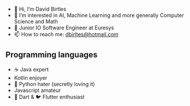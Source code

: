 - 👋 Hi, I’m David Birtles
- 👀 I’m interested in AI, Machine Learning and more generally Computer Science and Math
- 🌱 Junior IO Software Engineer at Euresys
- 📫 How to reach me: dbirltes@hotmail.com

Programming languages
---------------------
- ☕ Java expert
- Kotlin enjoyer
- 🐍 Python hater (secretly loving it)
- Javascript amateur
- 🎯 Dart & 🐦 Flutter enthusiast
